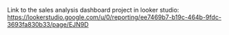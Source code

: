 Link to the sales analysis dashboard project in looker studio:
https://lookerstudio.google.com/u/0/reporting/ee7469b7-b19c-464b-9fdc-3693fa830b33/page/EJN9D
